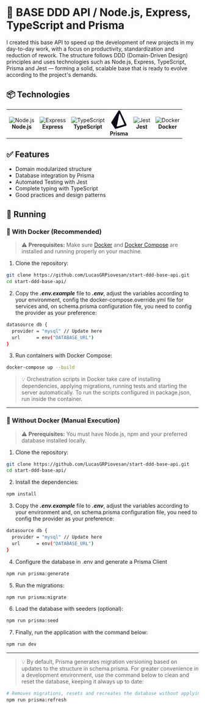 # 🚀 BASE DDD API / Node.js, Express, TypeScript and Prisma
I created this base API to speed up the development of new projects in my day-to-day work, with a focus on productivity, standardization and reduction of rework. The structure follows DDD (Domain-Driven Design) principles and uses technologies such as Node.js, Express, TypeScript, Prisma and Jest — forming a solid, scalable base that is ready to evolve according to the project's demands.

## 📦 Technologies
<table> 
  <tr> 
    <td align="center"> <img src="https://cdn.jsdelivr.net/gh/devicons/devicon/icons/nodejs/nodejs-original.svg" width="40" alt="Node.js"/><br/> <strong>Node.js</strong> </td> 
    <td align="center"> <img src="https://cdn.jsdelivr.net/gh/devicons/devicon/icons/express/express-original.svg" width="40" alt="Express"/><br/> <strong>Express</strong> </td> 
    <td align="center"> <img src="https://cdn.jsdelivr.net/gh/devicons/devicon/icons/typescript/typescript-original.svg" width="40" alt="TypeScript"/><br/> <strong>TypeScript</strong> </td> 
    <td align="center"> <img src="https://raw.githubusercontent.com/prisma/presskit/main/Assets/Prisma-DarkSymbol.svg" width="40" alt="Prisma"/><br/> <strong>Prisma</strong> </td> 
    <td align="center"> <img src="https://cdn.jsdelivr.net/gh/devicons/devicon/icons/jest/jest-plain.svg" width="40" alt="Jest"/><br/> <strong>Jest</strong> </td> 
    <td align="center"> <img src="https://cdn.jsdelivr.net/gh/devicons/devicon/icons/docker/docker-original.svg" width="40" alt="Docker"/><br/> <strong>Docker</strong> </td> 
  </tr> 
</table>

## ✅ Features
<ul>
  <li>Domain modularized structure</li>
  <li>Database integration by Prisma</li>
  <li>Automated Testing with Jest</li>
  <li>Complete typing with TypeScript</li>
  <li>Good practices and design patterns</li>
</ul>

## 📍 Running

### 🐳 With Docker (Recommended)
> ⚠️ **Prerequisites:** Make sure [Docker](https://www.docker.com/get-started) and [Docker Compose](https://docs.docker.com/compose/install/) are installed and running properly on your machine.

1. Clone the repository:
```bash
git clone https://github.com/LucasGRPiovesan/start-ddd-base-api.git
cd start-ddd-base-api/
```

2. Copy the ***.env.example*** file to ***.env***, adjust the variables according to your environment, config the docker-compose.override.yml file for services and, on schema.prisma configuration file, you need to config the provider as your preference: 
```bash
datasource db {
  provider = "mysql" // Update here
  url      = env("DATABASE_URL")
}
```

3. Run containers with Docker Compose:
```bash
docker-compose up --build
```

> 💡 Orchestration scripts in Docker take care of installing dependencies, applying migrations, running tests and starting the server automatically. To run the scripts configured in package.json, run inside the container. 

<hr>

### 🔧 Without Docker (Manual Execution)
> ⚠️ **Prerequisites:** You must have Node.js, npm and your preferred database installed locally.

1. Clone the repository:
```bash
git clone https://github.com/LucasGRPiovesan/start-ddd-base-api.git
cd start-ddd-base-api/
```

2. Install the dependencies:
```bash
npm install
```
3. Copy the ***.env.example*** file to ***.env***, adjust the variables according to your environment and, on schema.prisma configuration file, you need to config the provider as your preference:
```bash
datasource db {
  provider = "mysql" // Update here
  url      = env("DATABASE_URL")
}
```

4. Configure the database in .env and generate a Prisma Client
```bash 
npm run prisma:generate
``` 

5. Run the migrations:
```bash 
npm run prisma:migrate
```

6. Load the database with seeders (optional):
```bash 
npm run prisma:seed
```

7. Finally, run the application with the command below:
```bash 
npm run dev
```

<hr>

> 💡 By default, Prisma generates migration versioning based on updates to the structure in schema.prisma. For greater convenience in a development environment, use the command below to clean and reset the database, keeping it always up to date:
```bash 
# Removes migrations, resets and recreates the database without applying the seed
npm run prisma:refresh
```
